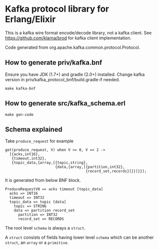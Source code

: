 # Kafka protocol library for Erlang/Elixir

This is a kafka wire format encode/decode library, not a kafka client.
See https://github.com/klarna/brod for kafka client implementation.

Code generated from org.apache.kafka.common.protocol.Protocol.

## How to generate priv/kafka.bnf
Ensure you have JDK (1.7+) and gradle (2.0+) installed.
Change kafka version in priv/kafka_protocol_bnf/build.gradle if needed.

    make kafka-bnf

## How to generate src/kafka_schema.erl
    make gen-code

## Schema explained

Take `produce_request` for example

```
get(produce_request, V) when V >= 0, V =< 2 ->
  [{acks,int16},
   {timeout,int32},
   {topic_data,{array,[{topic,string},
                       {data,{array,[{partition,int32},
                                     {record_set,records}]}}]}}];
```

It is generated from below BNF block.

```
ProduceRequestV0 => acks timeout [topic_data]
  acks => INT16
  timeout => INT32
  topic_data => topic [data]
    topic => STRING
    data => partition record_set
      partition => INT32
      record_set => RECORDS
```

The root level `schema` is always a `struct`.

A `struct` consists of fields having lower level `schema`
which can be another `struct`, an `array` or a `primitive`.

